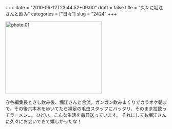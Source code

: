 +++
date = "2010-06-12T23:44:52+09:00"
draft = false
title = "久々に堀江さんと飲み"
categories = ["日々"]
slug = "2424"
+++

<div align="left"><a href="http://ieiri.net/wordpress/wp-content/uploads/ameblo/blog_import_4f7a394e23ef3.jpg"><img src="http://ieiri.net/wordpress/wp-content/uploads/ameblo/blog_import_4f7a394e23ef3.jpg" alt="photo:01" width="300" height="225" border="0" /></a></div><br clear="all" />
守谷編集長とさし飲み後、堀江さんと合流。ガンガン飲みまくりでカラオケ朝まで、その後六本木を歩いてたら裸足の毛虫スタッフにバッタリ、そのまま拉致ってラーメン…。ひどい。こんな生活を毎日送っています。
それにしても堀江さんに久々にお会いできて嬉しかったな！
